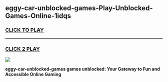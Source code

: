 
## eggy-car-unblocked-games-Play-Unblocked-Games-Online-1idqs
<h3>
<a href="https://premium76.site?title=eggy-car-unblocked-games&ref=24A">CLICK TO PLAY</a></h3>
<hr>

<h3>
<a href="https://premium76.site?title=eggy-car-unblocked-games&ref=24A">CLICK 2 PLAY</a>
  
</h3>

<a href="https://premium76.site?title=eggy-car-unblocked-games&ref=24A"><img src="https://clearcache.store/games.png"></a>


**eggy-car-unblocked-games games unblocked: Your Gateway to Fun and Accessible Online Gaming**
